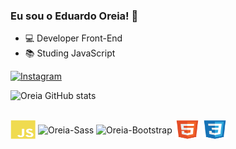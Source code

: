 ### Eu sou o Eduardo Oreia! 👋


- 💻 Developer Front-End 
- 📚 Studing JavaScript

[![Instagram](https://img.shields.io/badge/Instagram-E4405F?style=for-the-badge&logo=instagram&logoColor=white)](https://www.instagram.com/oreia_eduardo/?igshid=NTc4MTIwNjQ2YQ%3D%3D&fbclid=IwAR1ZVGgDUN5qaLtfFoMPDiijdisJAm1VezouQ0cQRcNtK6_J3N_v8DsyrkM)

![Oreia GitHub stats](https://github-readme-stats.vercel.app/api?username=Eduardo-Oreia&show_icons=true&theme=radical)

<div style="display: inline_block"><br>
  <img align="center" alt="Oreia-Js" height="30" width="40" src="https://raw.githubusercontent.com/devicons/devicon/master/icons/javascript/javascript-plain.svg">
  <img align="center" alt="Oreia-Sass" height="30" width="40" 
src="https://img.icons8.com/?size=512&id=QBqFNfPPB2Kx&format=png">
  <img align="center" alt="Oreia-Bootstrap" height="40" width="40" 
src="https://img.icons8.com/?size=512&id=84710&format=png">
  <img align="center" alt="Oreia-HTML" height="30" width="40" src="https://raw.githubusercontent.com/devicons/devicon/master/icons/html5/html5-original.svg">
  <img align="center" alt="Oreia-CSS" height="30" width="40" src="https://raw.githubusercontent.com/devicons/devicon/master/icons/css3/css3-original.svg">
</div>

